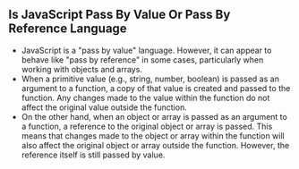 ## Is JavaScript Pass By Value Or Pass By Reference Language

- JavaScript is a "pass by value" language. However, it can appear to behave like "pass by reference" in some cases, particularly when working with objects and arrays.
- When a primitive value (e.g., string, number, boolean) is passed as an argument to a function, a copy of that value is created and passed to the function. Any changes made to the value within the function do not affect the original value outside the function.
- On the other hand, when an object or array is passed as an argument to a function, a reference to the original object or array is passed. This means that changes made to the object or array within the function will also affect the original object or array outside the function. However, the reference itself is still passed by value.
